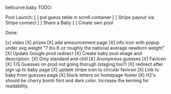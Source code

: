 bellcurve.baby
TODO:


Post Launch:
[ ] put guess table in scroll container 
[ ] Stripe payout via Stripe connect
[ ] Share a Baby
[ ] Create own pool

Done:

[x] video
[X] prizes
[X] add announcement page
[X] info icon with popup under avg weight "7 lbs 6 oz roughly the national average newborn weight"
[X] Update Google prod redirect
[X] Create baby pool image and description.
[X] Only standard and chill
[X] Anonymous guesses
[X] Favicon
[X] T/S Guesses on prod not going thorugh (staging too?)
[X] redirect after sign up to baby page
[X] update stripe icon to circular favicon
[X] Link to baby from guesses page
[X] block letters on homepage footer
[X] H2's should be cherry bomb font and dark color. Increase the kerning for readability.
